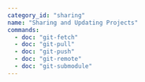 ```yaml
---
category_id: "sharing"
name: "Sharing and Updating Projects"
commands:
  - doc: "git-fetch"
  - doc: "git-pull"
  - doc: "git-push"
  - doc: "git-remote"
  - doc: "git-submodule"
---
```

